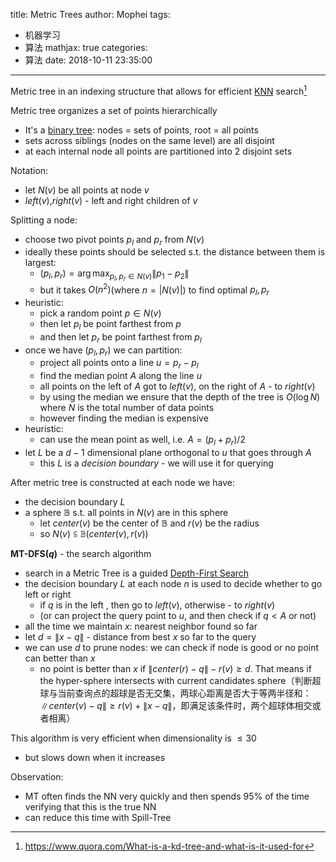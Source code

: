 title: Metric Trees
author: Mophei
tags:
  - 机器学习
  - 算法
mathjax: true
categories:
  - 算法
date: 2018-10-11 23:35:00
---
Metric tree in an indexing structure that allows for efficient [KNN](http://mlwiki.org/index.php/KNN) search[^1]

Metric tree organizes a set of points hierarchically

*   It's a [binary tree](http://mlwiki.org/index.php/Binary_Search_Trees): nodes = sets of points, root = all points
*   sets across siblings (nodes on the same level) are all disjoint
*   at each internal node all points are partitioned into 2 disjoint sets

<!-- more -->

Notation:

*   let $N(v)$ be all points at node $v$
*   $left(v)$,$right(v)$ - left and right children of $v$

Splitting a node:

*   choose two pivot points $p_l$ and $p_r$ from $N(v)$
*   ideally these points should be selected s.t. the distance between them is largest:
    *   $(p_l,p_r)=\arg \max _{p_l,p_r\in N(v)}\left \| p_1-p_2 \right \|$
    *   but it takes $O(n^2)$(where $n=\left | N(v) \right |$) to find optimal $p_l, p_r$
*   heuristic:
    *   pick a random point $p \in N(v)$
    * then let $p_l$ be point farthest from $p$
    * and then let $p_r$ be point farthest from $p_l$
* once we have $(p_l, p_r)$ we can partition:
    * project all points onto a line $u=p_r-p_l$
    * find the median point $A$ along the line $u$
    * all points on the left of $A$ got to $left(v)$, on the right of $A$ - to $right(v)$
    * by using the median we ensure that the depth of the tree is $O(\log N)$ where $N$ is the total number of data points
    * however finding the median is expensive
* heuristic:
    * can use the mean point as well, i.e. $A=(p_l+p_r)/2$
* let $L$ be a $d-1$ dimensional plane orthogonal to $u$ that goes through $A$
    * this $L$ is a *decision boundary* - we will use it for querying

After metric tree is constructed at each node we have:
* the decision boundary $L$
* a sphere $\mathbb B$ s.t. all points in $N(v)$ are in this sphere
     * let $center(v)$ be the center of $\mathbb B$ and $r(v)$ be the radius
    * so $N(v)\subseteqq \mathbb B(center(v), r(v))$

**MT-DFS($q$)** - the search algorithm
* search in a Metric Tree is a guided [Depth-First Search](http://mlwiki.org/index.php/Depth-First_Search "Depth-First Search")
* the decision boundary $L$ at each node $n$ is used to decide whether to go left or right
    * if $q$ is in the left , then go to $left(v)$, otherwise - to $right(v)$
     * (or can project the query point to $u$, and then check if $q< A$ or not)
* all the time we maintain $x$: nearest neighbor found so far
* let $d=\left \| x-q \right \|$ - distance from best $x$ so far to the query
* we can use $d$ to prune nodes: we can check if node is good or no point can better than $x$
    * no point is better than $x$ if $\left \| center(r)-q \right \|-r(v)\geqslant d$. That means if the hyper-sphere intersects with current candidates sphere（判断超球与当前查询点的超球是否无交集，两球心距离是否大于等两半径和：$\left \| center(v)-q \right \| \geqslant r(v) + \left \| x-q\right \|$，即满足该条件时，两个超球体相交或者相离）

This algorithm is very efficient when dimensionality is $\leqslant 30$
* but slows down when it increases

Observation:
* MT often finds the NN very quickly and then spends 95% of the time verifying that this is the true NN
* can reduce this time with Spill-Tree

[^1]: https://www.quora.com/What-is-a-kd-tree-and-what-is-it-used-for